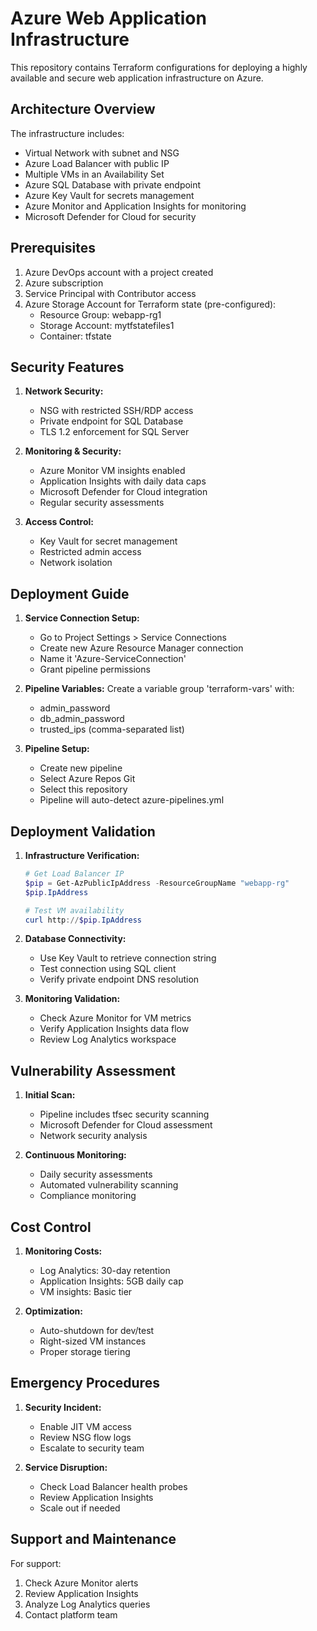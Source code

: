 # Azure Web Application Infrastructure

This repository contains Terraform configurations for deploying a highly available and secure web application infrastructure on Azure.

## Architecture Overview

The infrastructure includes:
- Virtual Network with subnet and NSG
- Azure Load Balancer with public IP
- Multiple VMs in an Availability Set
- Azure SQL Database with private endpoint
- Azure Key Vault for secrets management
- Azure Monitor and Application Insights for monitoring
- Microsoft Defender for Cloud for security

## Prerequisites

1. Azure DevOps account with a project created
2. Azure subscription
3. Service Principal with Contributor access
4. Azure Storage Account for Terraform state (pre-configured):
   - Resource Group: webapp-rg1
   - Storage Account: mytfstatefiles1
   - Container: tfstate

## Security Features

1. **Network Security:**
   - NSG with restricted SSH/RDP access
   - Private endpoint for SQL Database
   - TLS 1.2 enforcement for SQL Server

2. **Monitoring & Security:**
   - Azure Monitor VM insights enabled
   - Application Insights with daily data caps
   - Microsoft Defender for Cloud integration
   - Regular security assessments

3. **Access Control:**
   - Key Vault for secret management
   - Restricted admin access
   - Network isolation

## Deployment Guide

1. **Service Connection Setup:**
   - Go to Project Settings > Service Connections
   - Create new Azure Resource Manager connection
   - Name it 'Azure-ServiceConnection'
   - Grant pipeline permissions

2. **Pipeline Variables:**
   Create a variable group 'terraform-vars' with:
   - admin_password
   - db_admin_password
   - trusted_ips (comma-separated list)

3. **Pipeline Setup:**
   - Create new pipeline
   - Select Azure Repos Git
   - Select this repository
   - Pipeline will auto-detect azure-pipelines.yml

## Deployment Validation

1. **Infrastructure Verification:**
   ```powershell
   # Get Load Balancer IP
   $pip = Get-AzPublicIpAddress -ResourceGroupName "webapp-rg"
   $pip.IpAddress

   # Test VM availability
   curl http://$pip.IpAddress
   ```

2. **Database Connectivity:**
   - Use Key Vault to retrieve connection string
   - Test connection using SQL client
   - Verify private endpoint DNS resolution

3. **Monitoring Validation:**
   - Check Azure Monitor for VM metrics
   - Verify Application Insights data flow
   - Review Log Analytics workspace

## Vulnerability Assessment

1. **Initial Scan:**
   - Pipeline includes tfsec security scanning
   - Microsoft Defender for Cloud assessment
   - Network security analysis

2. **Continuous Monitoring:**
   - Daily security assessments
   - Automated vulnerability scanning
   - Compliance monitoring

## Cost Control

1. **Monitoring Costs:**
   - Log Analytics: 30-day retention
   - Application Insights: 5GB daily cap
   - VM insights: Basic tier

2. **Optimization:**
   - Auto-shutdown for dev/test
   - Right-sized VM instances
   - Proper storage tiering

## Emergency Procedures

1. **Security Incident:**
   - Enable JIT VM access
   - Review NSG flow logs
   - Escalate to security team

2. **Service Disruption:**
   - Check Load Balancer health probes
   - Review Application Insights
   - Scale out if needed

## Support and Maintenance

For support:
1. Check Azure Monitor alerts
2. Review Application Insights
3. Analyze Log Analytics queries
4. Contact platform team
